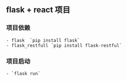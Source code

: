 ## flask + react 项目


### 项目依赖
	- flask  `pip install flask`
	- flask_restfull `pip install flask-restful`


### 项目启动
	- `flask run`